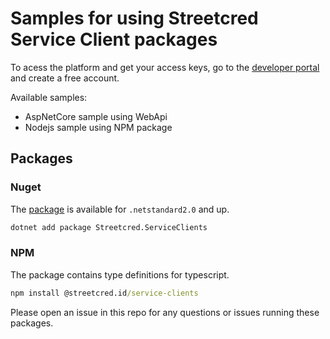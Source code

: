 # Samples for using Streetcred Service Client packages
To acess the platform and get your access keys, go to the [developer portal](https://developer.streetcred.id) and create a free account.

Available samples:
- AspNetCore sample using WebApi
- Nodejs sample using NPM package

## Packages

### Nuget

The [package](https://www.nuget.org/packages/Streetcred.ServiceClients/) is available for `.netstandard2.0` and up.

```cmd
dotnet add package Streetcred.ServiceClients
```

### NPM

The package contains type definitions for typescript.

```cmd
npm install @streetcred.id/service-clients
```

Please open an issue in this repo for any questions or issues running these packages.